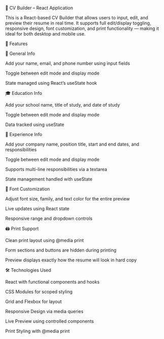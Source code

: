 🧾 CV Builder – React Application

This is a React-based CV Builder that allows users to input, edit, and preview their resume in real time. It supports full edit/display toggling, responsive design, font customization, and print functionality — making it ideal for both desktop and mobile use.

🚀 Features

🧍 General Info

Add your name, email, and phone number using input fields

Toggle between edit mode and display mode

State managed using React’s useState hook

🎓 Education Info

Add your school name, title of study, and date of study

Toggle between edit mode and display mode

Data tracked using useState

💼 Experience Info

Add your company name, position title, start and end dates, and responsibilities

Toggle between edit mode and display mode

Supports multi-line responsibilities via a textarea

State management handled with useState

🎨 Font Customization

Adjust font size, family, and text color for the entire preview

Live updates using React state

Responsive range and dropdown controls

🖨️ Print Support

Clean print layout using @media print

Form sections and buttons are hidden during printing

Preview displays exactly how the resume will look in hard copy


🛠️ Technologies Used

React with functional components and hooks

CSS Modules for scoped styling

Grid and Flexbox for layout

Responsive Design via media queries

Live Preview using controlled components

Print Styling with @media print
